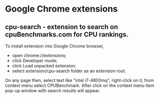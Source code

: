# Google Chrome extensions

## cpu-search - extension to search on cpuBenchmarks.com for CPU rankings.

To install extension into Google Chrome browser, 
  * open chrome://extensions; 
  * click Developer mode;
  * click Load unpacked extension;
  * select extension/cpu-search folder as an extension root.

On any page then, select text like "intel i7-4800mq", right-click on it, from context menu select CPUBenchmark.
After click on the context menu item pop-up window with search results will appear.

